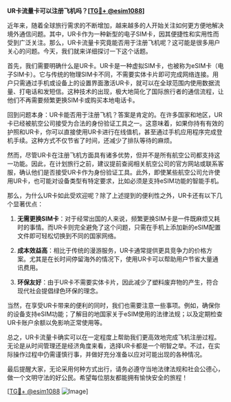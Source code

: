 **UR卡流量卡可以注册飞机吗？[[TG💪+ @esim1088](https://t.me/s/esim1088)]**

近年来，随着全球旅行需求的不断增加，越来越多的人开始关注如何更方便地解决境外通信问题。其中，UR卡作为一种新型的电子SIM卡，因其便捷性和实用性而受到广泛关注。那么，UR卡流量卡究竟能否用于注册飞机呢？这可能是很多用户关心的问题。今天，我们就来详细探讨一下这个话题。

首先，我们需要明确什么是UR卡。UR卡是一种虚拟SIM卡，也被称为eSIM卡（电子SIM卡）。它与传统的物理SIM卡不同，不需要实体卡片即可完成网络连接。用户只需通过手机或设备上的设置界面激活UR卡，就可以在全球范围内使用数据流量、打电话和发短信。这种技术的出现，极大地简化了国际旅行者的通信流程，让他们不再需要频繁更换SIM卡或购买本地电话卡。

回到问题本身：UR卡能否用于注册飞机？答案是肯定的。在许多国家和地区，UR卡已经被航空公司接受为合法的身份验证工具之一。这意味着，如果你持有有效的护照和UR卡，你可以直接使用UR卡进行在线值机，甚至通过手机应用程序完成登机手续。这种方式不仅节省了时间，还减少了排队等待的麻烦。

然而，尽管UR卡在注册飞机方面具有诸多优势，但并不是所有航空公司都支持这一功能。因此，在计划旅行之前，建议提前查阅相关航空公司的官方网站或联系客服，确认他们是否接受UR卡作为身份验证工具。此外，即使某些航空公司允许使用UR卡，也可能对设备类型有特定要求，比如必须是支持eSIM功能的智能手机。

那么，为什么UR卡如此受欢迎呢？除了上述提到的便利性之外，UR卡还有以下几个显著优点：

1. **无需更换SIM卡**：对于经常出国的人来说，频繁更换SIM卡是一件既麻烦又耗时的事情。而UR卡则完全避免了这个问题，只需在手机上添加新的eSIM配置文件即可轻松切换到不同的国家网络。

2. **成本效益高**：相比于传统的漫游服务，UR卡通常提供更具竞争力的价格方案。尤其是在长时间停留海外的情况下，使用UR卡可以帮助用户节省大量通讯费用。

3. **环保友好**：由于UR卡不需要实体卡片，因此减少了塑料废弃物的产生，符合现代社会提倡绿色环保的理念。

当然，在享受UR卡带来的便利的同时，我们也需要注意一些事项。例如，确保你的设备支持eSIM功能；了解目的地国家关于eSIM使用的法律法规；以及定期检查UR卡账户余额以免影响正常使用等。

总之，UR卡流量卡确实可以在一定程度上帮助我们更高效地完成飞机注册过程。无论是从时间管理还是经济角度来看，选择UR卡都是一个明智之举。不过，在实际操作过程中仍需谨慎行事，并做好充分准备以应对可能出现的各种情况。

最后提醒大家，无论采用何种方式出行，请务必遵守当地法律法规和社会公德心，做一个文明守法的好公民。希望每位朋友都能拥有愉快安全的旅程！

[[TG💪+ @esim1088](https://t.me/s/esim1088) ![Image](https://i.postimg.cc/4NQfJmqS/Snipaste-2025-05-13-00-14-12.png)]